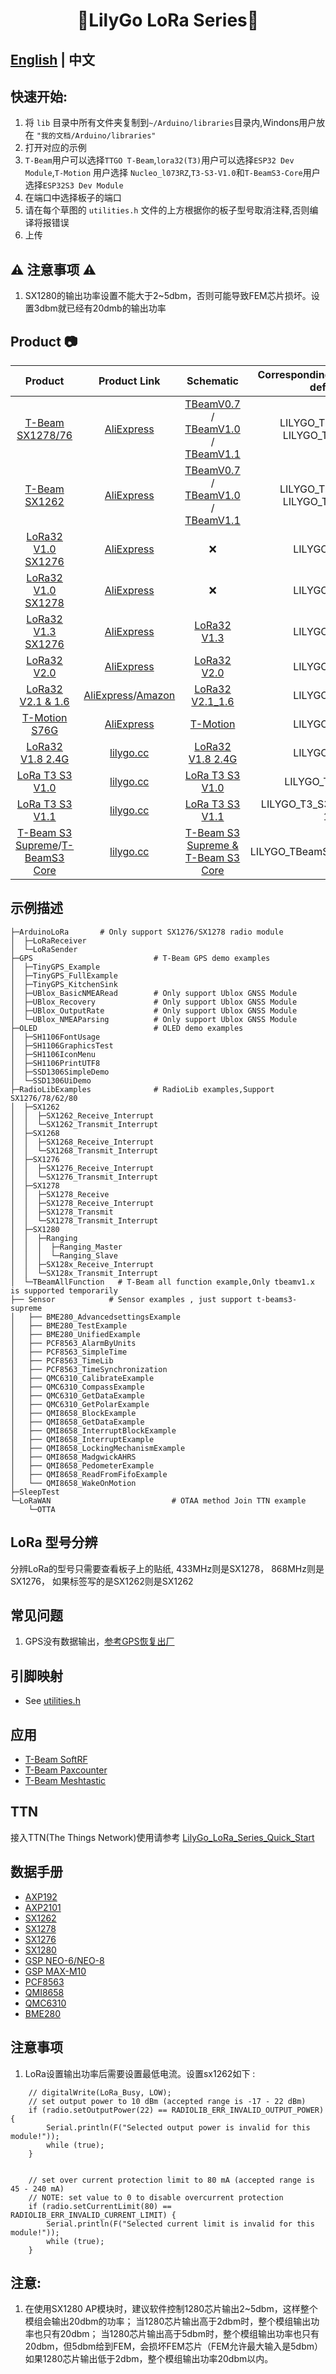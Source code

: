 <h1 align = "center">🌟LilyGo LoRa Series🌟</h1>

## **[English](./README.MD) | 中文**

## 快速开始:

1. 将 `lib` 目录中所有文件夹复制到`~/Arduino/libraries`目录内,Windons用户放在 `"我的文档/Arduino/libraries"`
2. 打开对应的示例
3. `T-Beam`用户可以选择`TTGO T-Beam`,`lora32(T3)`用户可以选择`ESP32 Dev Module`,`T-Motion` 用户选择 `Nucleo_l073RZ`,`T3-S3-V1.0`和`T-BeamS3-Core`用户选择`ESP32S3 Dev Module`
4. 在端口中选择板子的端口
5. 请在每个草图的 `utilities.h` 文件的上方根据你的板子型号取消注释,否则编译将报错误
6. 上传

## ⚠ 注意事项 ⚠ 
1. SX1280的输出功率设置不能大于2~5dbm，否则可能导致FEM芯片损坏。设置3dbm就已经有20dmb的输出功率

## Product 📷

|                    Product                    |          Product Link           |                       Schematic                        | Corresponding example macro definition |
| :-------------------------------------------: | :-----------------------------: | :----------------------------------------------------: | :------------------------------------: |
|            [T-Beam SX1278/76][1-4]            |         [AliExpress][1]         | [TBeamV0.7][1-1] / [TBeamV1.0][1-2] / [TBeamV1.1][1-3] | LILYGO_TBeam_V0_7 / LILYGO_TBeam_V1_X  |
|             [T-Beam SX1262][1-4]              |         [AliExpress][2]         | [TBeamV0.7][1-1] / [TBeamV1.0][1-2] / [TBeamV1.1][1-3] | LILYGO_TBeam_V0_7 / LILYGO_TBeam_V1_X  |
|           [LoRa32 V1.0 SX1276][3-1]           |         [AliExpress][3]         |                           ❌                            |             LILYGO_T3_V1_0             |
|           [LoRa32 V1.0 SX1278][3-1]           |         [AliExpress][4]         |                           ❌                            |             LILYGO_T3_V1_0             |
|           [LoRa32 V1.3 SX1276][5-2]           |         [AliExpress][5]         |                   [LoRa32 V1.3][5-1]                   |             LILYGO_T3_V1_3             |
|              [LoRa32 V2.0][6-2]               |         [AliExpress][6]         |                   [LoRa32 V2.0][6-1]                   |             LILYGO_T3_V1_3             |
|           [LoRa32 V2.1 & 1.6][7-4]            | [AliExpress][7-1]/[Amazon][7-2] |                 [LoRa32 V2.1_1.6][7-3]                 |             LILYGO_T3_V1_6             |
|             [T-Motion S76G][8-2]              |         [AliExpress][8]         |                    [T-Motion][8-1]                     |             LILYGO_T3_V1_6             |
|            [LoRa32 V1.8 2.4G][9-2]            |         [lilygo.cc][9]          |                [LoRa32 V1.8 2.4G][9-1]                 |             LILYGO_T3_V1_8             |
|             [LoRa T3 S3 V1.0][10]             |         [lilygo.cc][10]         |                [LoRa T3 S3 V1.0][10-1]                 |           LILYGO_T3_S3_V1_0            |
|             [LoRa T3 S3 V1.1][11]             |         [lilygo.cc][11]         |                [LoRa T3 S3 V1.1][11-1]                 |    LILYGO_T3_S3_V1_0  (Same as 1.0)    |
| [T-Beam S3 Supreme][12]/[T-BeamS3 Core][12-3] |        [lilygo.cc][12-1]        |       [T-Beam S3 Supreme & T-Beam S3 Core][12-2]       |      LILYGO_TBeamS3_SUPREME_V3_0       |

[1]: https://pt.aliexpress.com/item/32967228739.html "T-Beam SX1278/76"
[1-1]: schematic/LilyGo_TBeam_V0.7.pdf
[1-2]: schematic/LilyGo_TBeam_V1.0.pdf
[1-3]: schematic/LilyGo_TBeam_V1.1.pdf
[1-4]: assets/image/t-beam_v1.1_pinmap.jpg
[2]: https://pt.aliexpress.com/item/4001287221970.html "T-Beam SX1262"
[3]: https://pt.aliexpress.com/item/32842155838.html "LoRa32 V1.0 SX1276"
[3-1]: assets/image/lora32_v1.0_pinmap.jpg
[4]: https://pt.aliexpress.com/item/32842155838.html "LoRa32 V1.0 SX1278"
[5]: https://pt.aliexpress.com/item/4000628100802.html "LoRa32 V1.3 SX1276"
[5-1]: schematic/T3_V1.3.pdf
[5-2]: assets/image/lora32_v1.3_pinmap.jpg
[6]: https://pt.aliexpress.com/item/32847443952.html "LoRa32 V2.0"
[6-1]: schematic/T3_V2.0.pdf
[6-2]: assets/image/lora32_v2.0_pinmap.jpg
[7-1]: https://pt.aliexpress.com/item/32872078587.html "AliExpress"
[7-2]: https://www.amazon.com/dp/B09SHRWVNB?ref=myi_title_dp "Amazon"
[7-3]: schematic/T3_V1.6.pdf
[7-4]: assets/image/lora32_v1.6.1_pinmap.jpg
[8]: https://www.aliexpress.com/item/4000571051141.html "T-Motion S76G"
[8-1]: schematic/T-Motion.pdf
[8-2]: assets/image/t-motion_v1.0_pinmap.jpg
[9]: https://www.lilygo.cc/products/lora-v1-8-esp32 "LoRa32 V1.8 2.4G"
[9-1]: schematic/T3_V1.8.pdf
[9-2]: assets/image/lora32_v1.8_pinmap.jpg
[10]: https://pt.aliexpress.com/item/1005004627139838.html "LoRa T3 S3 V1.0"
[10-1]: schematic/T3_S3_V1.0.pdf
[11]: NULL
[11-1]: schematic/T3_S3_V1.1.pdf
[12]: assets/image/T-BEAM-S3-Supreme.jpg
[12-3]:assets/image/T-BEAM-S3Core.jpg
[12-1]: NULL
[12-2]: schematic/LilyGo_TBeam_S3_Core_V3.0.pdf


## 示例描述

```
├─ArduinoLoRa       # Only support SX1276/SX1278 radio module
│  ├─LoRaReceiver
│  └─LoRaSender
├─GPS                           # T-Beam GPS demo examples
│  ├─TinyGPS_Example
│  ├─TinyGPS_FullExample
│  ├─TinyGPS_KitchenSink
│  ├─UBlox_BasicNMEARead        # Only support Ublox GNSS Module 
│  ├─UBlox_Recovery             # Only support Ublox GNSS Module 
│  ├─UBlox_OutputRate           # Only support Ublox GNSS Module 
│  └─UBlox_NMEAParsing          # Only support Ublox GNSS Module 
├─OLED                          # OLED demo examples
│  ├─SH1106FontUsage
│  ├─SH1106GraphicsTest
│  ├─SH1106IconMenu
│  ├─SH1106PrintUTF8
│  ├─SSD1306SimpleDemo
│  └─SSD1306UiDemo
├─RadioLibExamples              # RadioLib examples,Support SX1276/78/62/80
│  ├─SX1262
│  │  ├─SX1262_Receive_Interrupt
│  │  └─SX1262_Transmit_Interrupt
│  ├─SX1268
│  │  ├─SX1268_Receive_Interrupt
│  │  └─SX1268_Transmit_Interrupt
│  ├─SX1276
│  │  ├─SX1276_Receive_Interrupt
│  │  └─SX1276_Transmit_Interrupt
│  ├─SX1278
│  │  ├─SX1278_Receive
│  │  ├─SX1278_Receive_Interrupt
│  │  ├─SX1278_Transmit
│  │  └─SX1278_Transmit_Interrupt
│  ├─SX1280
│  │  ├─Ranging
│  │  │  ├─Ranging_Master
│  │  │  └─Ranging_Slave
│  │  ├─SX128x_Receive_Interrupt
│  │  └─SX128x_Transmit_Interrupt
│  └─TBeamAllFunction   # T-Beam all function example,Only tbeamv1.x is supported temporarily
├── Sensor            # Sensor examples , just support t-beams3-supreme
│   ├── BME280_AdvancedsettingsExample
│   ├── BME280_TestExample
│   ├── BME280_UnifiedExample
│   ├── PCF8563_AlarmByUnits
│   ├── PCF8563_SimpleTime
│   ├── PCF8563_TimeLib
│   ├── PCF8563_TimeSynchronization
│   ├── QMC6310_CalibrateExample
│   ├── QMC6310_CompassExample
│   ├── QMC6310_GetDataExample
│   ├── QMC6310_GetPolarExample
│   ├── QMI8658_BlockExample
│   ├── QMI8658_GetDataExample
│   ├── QMI8658_InterruptBlockExample
│   ├── QMI8658_InterruptExample
│   ├── QMI8658_LockingMechanismExample
│   ├── QMI8658_MadgwickAHRS
│   ├── QMI8658_PedometerExample
│   ├── QMI8658_ReadFromFifoExample
│   └── QMI8658_WakeOnMotion
├─SleepTest
└─LoRaWAN                           # OTAA method Join TTN example
    └─OTTA

```

## LoRa 型号分辨

分辨LoRa的型号只需要查看板子上的贴纸,
433MHz则是SX1278，
868MHz则是SX1276，
如果标签写的是SX1262则是SX1262

## 常见问题

1. GPS没有数据输出，[参考GPS恢复出厂](firmware/NMEA_Reset/README.MD)


## 引脚映射

- See [utilities.h](examples/ArduinoLoRa/LoRaReceiver/utilities.h)

## 应用

- [T-Beam SoftRF](https://github.com/lyusupov/SoftRF)
- [T-Beam Paxcounter](https://github.com/cyberman54/ESP32-Paxcounter)
- [T-Beam Meshtastic](https://github.com/meshtastic/Meshtastic-device)

## TTN

接入TTN(The Things Network)使用请参考 [LilyGo_LoRa_Series_Quick_Start](./docs/zh/LilyGo_LoRa_Series_Quick_Start_On_TTN_zh.md)

## 数据手册

- [AXP192](http://www.x-powers.com/en.php/Info/product_detail/article_id/29)
- [AXP2101](./lib/XPowersLib/datasheet/AXP2101_Datasheet_V1.0_en.pdf)
- [SX1262](https://www.semtech.com/products/wireless-rf/lora-transceivers/sx1262)
- [SX1278](https://www.semtech.com/products/wireless-rf/lora-transceivers/sx1278)
- [SX1276](https://www.semtech.com/products/wireless-rf/lora-transceivers/sx1276)
- [SX1280](https://www.semtech.cn/products/wireless-rf/lora-connect/sx1280)
- [GSP NEO-6/NEO-8](https://www.u-blox.com/en/product/neo-6-series)
- [GSP MAX-M10](https://www.u-blox.com/zh/product/max-m10-series)
- [PCF8563](./lib/SensorsLib/datasheet/PCF8563%20Datasheet%20Rev.11.pdf)
- [QMI8658](./lib/SensorsLib/datasheet/QMI8658A%20Datasheet%20Rev1.0.pdf)
- [QMC6310](./lib/SensorsLib/datasheet/QMC6310%20Datasheet%20Rev.C.pdf)
- [BME280](https://www.bosch-sensortec.com/products/environmental-sensors/humidity-sensors-bme280/)


## 注意事项

1. LoRa设置输出功率后需要设置最低电流。设置sx1262如下 :

```
    // digitalWrite(LoRa_Busy, LOW);
    // set output power to 10 dBm (accepted range is -17 - 22 dBm)
    if (radio.setOutputPower(22) == RADIOLIB_ERR_INVALID_OUTPUT_POWER) {
        Serial.println(F("Selected output power is invalid for this module!"));
        while (true);
    }


    // set over current protection limit to 80 mA (accepted range is 45 - 240 mA)
    // NOTE: set value to 0 to disable overcurrent protection
    if (radio.setCurrentLimit(80) == RADIOLIB_ERR_INVALID_CURRENT_LIMIT) {
        Serial.println(F("Selected current limit is invalid for this module!"));
        while (true);
    }
```
## 注意:

1. 在使用SX1280 AP模块时，建议软件控制1280芯片输出2~5dbm，这样整个模组会输出20dbm的功率；
当1280芯片输出高于2dbm时，整个模组输出功率也只有20dbm；
当1280芯片输出高于5dbm时，整个模组输出功率也只有20dbm，但5dbm给到FEM，会损坏FEM芯片（FEM允许最大输入是5dbm）
如果1280芯片输出低于2dbm，整个模组输出功率20dbm以内。